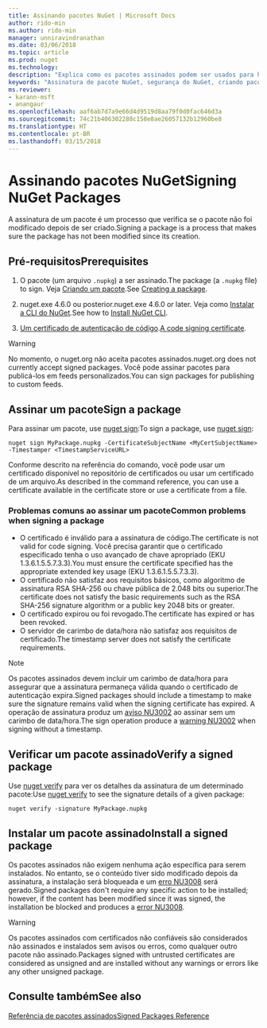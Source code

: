 ```yaml
---
title: Assinando pacotes NuGet | Microsoft Docs
author: rido-min
ms.author: rido-min
manager: unniravindranathan
ms.date: 03/06/2018
ms.topic: article
ms.prod: nuget
ms.technology: 
description: "Explica como os pacotes assinados podem ser usados para habilitar a verificação de integridade de conteúdo."
keywords: "Assinatura de pacote NuGet, segurança do NuGet, criando pacotes assinados"
ms.reviewer:
- karann-msft
- anangaur
ms.openlocfilehash: aaf6ab7d7a9e66d4d9519d8aa79f0d0fac646d3a
ms.sourcegitcommit: 74c21b406302288c158e8ae26057132b12960be8
ms.translationtype: HT
ms.contentlocale: pt-BR
ms.lasthandoff: 03/15/2018
---
```

# <a name="signing-nuget-packages"></a><span data-ttu-id="5e32b-104">Assinando pacotes NuGet</span><span class="sxs-lookup"><span data-stu-id="5e32b-104">Signing NuGet Packages</span></span>

<span data-ttu-id="5e32b-105">A assinatura de um pacote é um processo que verifica se o pacote não foi modificado depois de ser criado.</span><span class="sxs-lookup"><span data-stu-id="5e32b-105">Signing a package is a process that makes sure the package has not been modified since its creation.</span></span>

## <a name="prerequisites"></a><span data-ttu-id="5e32b-106">Pré-requisitos</span><span class="sxs-lookup"><span data-stu-id="5e32b-106">Prerequisites</span></span>

1. <span data-ttu-id="5e32b-107">O pacote (um arquivo `.nupkg`) a ser assinado.</span><span class="sxs-lookup"><span data-stu-id="5e32b-107">The package (a `.nupkg` file) to sign.</span></span> <span data-ttu-id="5e32b-108">Veja [Criando um pacote](creating-a-package.md).</span><span class="sxs-lookup"><span data-stu-id="5e32b-108">See [Creating a package](creating-a-package.md).</span></span>

1. <span data-ttu-id="5e32b-109">nuget.exe 4.6.0 ou posterior.</span><span class="sxs-lookup"><span data-stu-id="5e32b-109">nuget.exe 4.6.0 or later.</span></span> <span data-ttu-id="5e32b-110">Veja como [Instalar a CLI do NuGet](../install-nuget-client-tools.md#nugetexe-cli).</span><span class="sxs-lookup"><span data-stu-id="5e32b-110">See how to [Install NuGet CLI](../install-nuget-client-tools.md#nugetexe-cli).</span></span>

1. <span data-ttu-id="5e32b-111">[Um certificado de autenticação de código](../reference/signed-packages-reference.md#get-a-code-signing-certificate).</span><span class="sxs-lookup"><span data-stu-id="5e32b-111">[A code signing certificate](../reference/signed-packages-reference.md#get-a-code-signing-certificate).</span></span>

> [!Warning]
> <span data-ttu-id="5e32b-112">No momento, o nuget.org não aceita pacotes assinados.</span><span class="sxs-lookup"><span data-stu-id="5e32b-112">nuget.org does not currently accept signed packages.</span></span> <span data-ttu-id="5e32b-113">Você pode assinar pacotes para publicá-los em feeds personalizados.</span><span class="sxs-lookup"><span data-stu-id="5e32b-113">You can sign packages for publishing to custom feeds.</span></span>

## <a name="sign-a-package"></a><span data-ttu-id="5e32b-114">Assinar um pacote</span><span class="sxs-lookup"><span data-stu-id="5e32b-114">Sign a package</span></span>

<span data-ttu-id="5e32b-115">Para assinar um pacote, use [nuget sign](../tools/cli-ref-sign.md):</span><span class="sxs-lookup"><span data-stu-id="5e32b-115">To sign a package, use [nuget sign](../tools/cli-ref-sign.md):</span></span>

```cli
nuget sign MyPackage.nupkg -CertificateSubjectName <MyCertSubjectName> -Timestamper <TimestampServiceURL>
```

<span data-ttu-id="5e32b-116">Conforme descrito na referência do comando, você pode usar um certificado disponível no repositório de certificados ou usar um certificado de um arquivo.</span><span class="sxs-lookup"><span data-stu-id="5e32b-116">As described in the command reference, you can use a certificate available in the certificate store or use a certificate from a file.</span></span>

### <a name="common-problems-when-signing-a-package"></a><span data-ttu-id="5e32b-117">Problemas comuns ao assinar um pacote</span><span class="sxs-lookup"><span data-stu-id="5e32b-117">Common problems when signing a package</span></span>

- <span data-ttu-id="5e32b-118">O certificado é inválido para a assinatura de código.</span><span class="sxs-lookup"><span data-stu-id="5e32b-118">The certificate is not valid for code signing.</span></span> <span data-ttu-id="5e32b-119">Você precisa garantir que o certificado especificado tenha o uso avançado de chave apropriado (EKU 1.3.6.1.5.5.7.3.3).</span><span class="sxs-lookup"><span data-stu-id="5e32b-119">You must ensure the certificate specified has the appropriate extended key usage (EKU 1.3.6.1.5.5.7.3.3).</span></span>
- <span data-ttu-id="5e32b-120">O certificado não satisfaz aos requisitos básicos, como algoritmo de assinatura RSA SHA-256 ou chave pública de 2.048 bits ou superior.</span><span class="sxs-lookup"><span data-stu-id="5e32b-120">The certificate does not satisfy the basic requirements such as the RSA SHA-256 signature algorithm or a public key 2048 bits or greater.</span></span>
- <span data-ttu-id="5e32b-121">O certificado expirou ou foi revogado.</span><span class="sxs-lookup"><span data-stu-id="5e32b-121">The certificate has expired or has been revoked.</span></span>
- <span data-ttu-id="5e32b-122">O servidor de carimbo de data/hora não satisfaz aos requisitos de certificado.</span><span class="sxs-lookup"><span data-stu-id="5e32b-122">The timestamp server does not satisfy the certificate requirements.</span></span>

> [!Note]
> <span data-ttu-id="5e32b-123">Os pacotes assinados devem incluir um carimbo de data/hora para assegurar que a assinatura permaneça válida quando o certificado de autenticação expira.</span><span class="sxs-lookup"><span data-stu-id="5e32b-123">Signed packages should include a timestamp to make sure the signature remains valid when the signing certificate has expired.</span></span> <span data-ttu-id="5e32b-124">A operação de assinatura produz um [aviso NU3002](../reference/Errors-and-Warnings.md#nu3002) ao assinar sem um carimbo de data/hora.</span><span class="sxs-lookup"><span data-stu-id="5e32b-124">The sign operation produce a [warning NU3002](../reference/Errors-and-Warnings.md#nu3002) when signing without a timestamp.</span></span>

## <a name="verify-a-signed-package"></a><span data-ttu-id="5e32b-125">Verificar um pacote assinado</span><span class="sxs-lookup"><span data-stu-id="5e32b-125">Verify a signed package</span></span>

<span data-ttu-id="5e32b-126">Use [nuget verify](../tools/cli-ref-verify.md) para ver os detalhes da assinatura de um determinado pacote:</span><span class="sxs-lookup"><span data-stu-id="5e32b-126">Use [nuget verify](../tools/cli-ref-verify.md) to see the signature details of a given package:</span></span>

```cli
nuget verify -signature MyPackage.nupkg
```

## <a name="install-a-signed-package"></a><span data-ttu-id="5e32b-127">Instalar um pacote assinado</span><span class="sxs-lookup"><span data-stu-id="5e32b-127">Install a signed package</span></span>

<span data-ttu-id="5e32b-128">Os pacotes assinados não exigem nenhuma ação específica para serem instalados. No entanto, se o conteúdo tiver sido modificado depois da assinatura, a instalação será bloqueada e um [erro NU3008](../reference/Errors-and-Warnings.md#nu3008) será gerado.</span><span class="sxs-lookup"><span data-stu-id="5e32b-128">Signed packages don't require any specific action to be installed; however, if the content has been modified since it was signed, the installation be blocked and produces a [error NU3008](../reference/Errors-and-Warnings.md#nu3008).</span></span>

> [!Warning]
> <span data-ttu-id="5e32b-129">Os pacotes assinados com certificados não confiáveis são considerados não assinados e instalados sem avisos ou erros, como qualquer outro pacote não assinado.</span><span class="sxs-lookup"><span data-stu-id="5e32b-129">Packages signed with untrusted certificates are considered as unsigned and are installed without any warnings or errors like any other unsigned package.</span></span>

## <a name="see-also"></a><span data-ttu-id="5e32b-130">Consulte também</span><span class="sxs-lookup"><span data-stu-id="5e32b-130">See also</span></span>

[<span data-ttu-id="5e32b-131">Referência de pacotes assinados</span><span class="sxs-lookup"><span data-stu-id="5e32b-131">Signed Packages Reference</span></span>](../reference/Signed-Packages-Reference.md)
